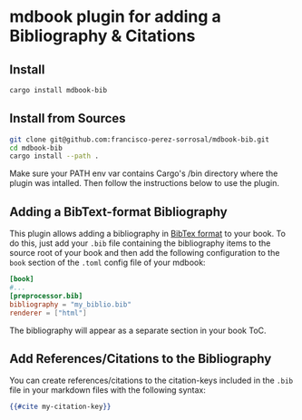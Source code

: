 # mdbook plugin for adding a Bibliography & Citations

## Install

```sh
cargo install mdbook-bib
```

## Install from Sources

```sh
git clone git@github.com:francisco-perez-sorrosal/mdbook-bib.git
cd mdbook-bib
cargo install --path .
```

Make sure your PATH env var contains Cargo's /bin directory where the plugin was intalled. Then follow the instructions
below to use the plugin.

## Adding a BibText-format Bibliography

This plugin allows adding a bibliography in [BibTex format](http://www.bibtex.org/Format/) to your book. To do this,
just add your `.bib` file containing the bibliography items to the source root of your book and then add the following
configuration to the `book`
section of the `.toml` config file of your mdbook:

```toml
[book]
#...
[preprocessor.bib]
bibliography = "my_biblio.bib"
renderer = ["html"]
```

The bibliography will appear as a separate section in your book ToC. 

## Add References/Citations to the Bibliography

You can create references/citations to the citation-keys included in the `.bib` file in your markdown files
with the following syntax:

```handlebars
{{#cite my-citation-key}}
```
